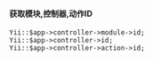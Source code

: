 
#### 获取模块,控制器,动作ID
	Yii::$app->controller->module->id;
	Yii::$app->controller->id;
	Yii::$app->controller->action->id;
